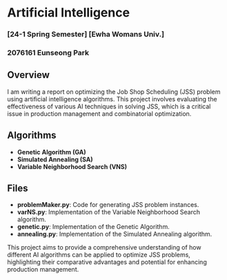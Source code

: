 # Artificial Intelligence
### [24-1 Spring Semester] [Ewha Womans Univ.]
### **2076161 Eunseong Park**

## Overview
I am writing a report on optimizing the Job Shop Scheduling (JSS) problem using artificial intelligence algorithms. This project involves evaluating the effectiveness of various AI techniques in solving JSS, which is a critical issue in production management and combinatorial optimization.

## Algorithms

- **Genetic Algorithm (GA)**
- **Simulated Annealing (SA)**
- **Variable Neighborhood Search (VNS)**

## Files
- **problemMaker.py**: Code for generating JSS problem instances.
- **varNS.py**: Implementation of the Variable Neighborhood Search algorithm.
- **genetic.py**: Implementation of the Genetic Algorithm.
- **annealing.py**: Implementation of the Simulated Annealing algorithm.

This project aims to provide a comprehensive understanding of how different AI algorithms can be applied to optimize JSS problems, highlighting their comparative advantages and potential for enhancing production management.

